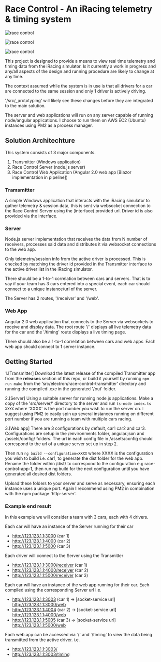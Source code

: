 # Race Control - An iRacing telemetry & timing system

![race control](https://i.gyazo.com/ad081f8d5d5ad3695c41db17f5756b45.gif)

![race control](https://i.imgur.com/dsGJd8a.png)

![race control](https://i.gyazo.com/8653d386fab034c3f755912f0c1fbd11.gif)

This project is designed to provide a means to view real time telemetry and timing data from the iRacing simulator. Is it currently a work in progress and any/all aspects of the design and running procedure are likely to change at any time.

The context assumed while the system is in use is that all drivers for a car are connected to the same session and only 1 driver is actively driving.

'/src/_prototyping' will likely see these changes before they are integrated to the main solution.

The server and web applications will run on any server capable of running node/angular applications. I choose to run them on AWS EC2 (Ubuntu) instances using PM2 as a process manager.

## Solution Architechture

This system consists of 3 major components.

1. Transmitter (Windows application)
2. Race Control Server (node.js server)
3. Race Control Web Application (Angular 2.0 web app [Blazor implementation in pipeline])

### Tramsmitter

A simple Windows application that interacts with the iRacing simulator to gather telemetry & session data, this is sent via websocket connection to the Race Control Server using the (interface) provided url. Driver id is also provided via the interface.

### Server

Node.js server implementation that receives the data from N number of receivers, processes said data and distributes it via websocket connections to the web app.

Only telemetry/session info from the active driver is processed. This is checked by matching the driver id provided in the Transmitter interface to the active driver list in the iRacing simulator.

There should be a 1-to-1 correlation between cars and servers. That is to say if your team has 3 cars entered into a special event, each car should connect to a unique instance/url of the server.

The Server has 2 routes, '/receiver' and '/web'.

### Web App

Angular 2.0 web application that connects to the Server via websockets to receive and display data. The root route '/' displays all live telemetry data for the car and the '/timing' route displays a live timing page.

There should also be a 1-to-1 correlation between cars and web apps. Each web app should connect to 1 server instance.

## Getting Started

1.[Transmitter] Download the latest release of the compiled Transmitter app from the **releases** section of this repo, or build it yourself by running `npm run make` from the 'src/electron/race-control-transmitter' directory and running the compiled .exe in the generated '/out' folder.

2.[Server] Using a suitable server for running node.js applications. Make a copy of the 'src/server/' directory to the server and run `ts-node index.ts XXXX` where 'XXXX' is the port number you wish to run the server on. I suggest using PM2 to easily spin up several instances running on different port number if you are running a team with multiple cars racing.

3.[Web app] There are 3 configurations by default, car1 car2 and car3. Configurations are setup in the /environments folder, angular.json and /assets/config/ folders. The url in each config file in /assets/config should correspond to the url of a unique server set up in step 2.

Then run `ng build --configuration=XXXX` where XXXX is the configuration you wish to build i.e. car1, to generate the dist folder for the web app. Rename the folder within /dist/ to correspond to the configuration e.g race-control-app-1, then run ng build for the next configuration until you have generated all desired dist folders.

Upload these folders to your server and serve as necessary, ensuring each instance uses a unique port. Again I recommend using PM2 in combination with the npm package 'http-server'.

### Example end result

In this example we will consider a team with 3 cars, each with 4 drivers.

Each car will have an instance of the Server running for their car
- http://123.123.1.1:3000 (car 1)
- http://123.123.1.1:4000 (car 2)
- http://123.123.1.1:5000 (car 3)

Each driver will connect to the Server using the Transmitter
- http://123.123.1.1:3000/receiver (car 1)
- http://123.123.1.1:4000/receiver (car 2)
- http://123.123.1.1:5000/receiver (car 3)

Each car will have an instance of the web app running for their car. Each compiled using the corresponding Server url i.e.
- http://123.123.1.1:3003 (car 1) -> [socket-service url] http://123.123.1.1:3000/web
- http://123.123.1.1:4004 (car 2) -> [socket-service url] http://123.123.1.1:4000/web
- http://123.123.1.1:5005 (car 3) -> [socket-service url] http://123.123.1.1:5000/web

Each web app can be accessed via '/' and '/timing' to view the data being transmitted from the active driver. i.e.
- http://123.123.1.1:3003/
- http://123.123.1.1:3003/timing
